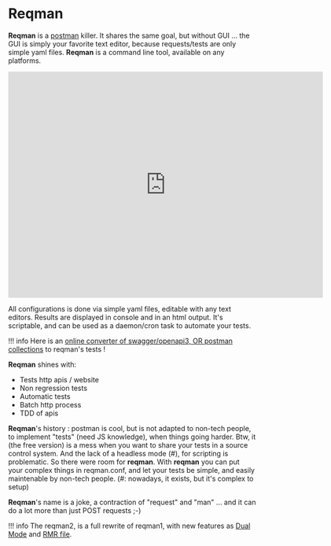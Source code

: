 # Reqman

**Reqman** is a [postman](https://www.getpostman.com/) killer. It shares the same goal, but without GUI ... the GUI is simply your favorite text editor, because requests/tests are only simple yaml files. **Reqman** is a command line tool, available on any platforms.

<iframe width="640" height="460" src="https://www.youtube.com/embed/ToK-5VwxhP4?autoplay=1&loop=1&playlist=ToK-5VwxhP4&cc_load_policy=1" frameborder="0" allow="accelerometer; autoplay; loop; encrypted-media; gyroscope; picture-in-picture" allowfullscreen></iframe>

All configurations is done via simple yaml files, editable with any text editors. Results are displayed in console and in an html output. It's scriptable, and can be used as a daemon/cron task to automate your tests.

!!! info
    Here is an [online converter of swagger/openapi3, OR postman collections](https://reqman-tools.glitch.me/) to reqman's tests !


**Reqman** shines with:

 * Tests http apis / website
 * Non regression tests
 * Automatic tests
 * Batch http process
 * TDD of apis

**Reqman**'s history : postman is cool, but is not adapted to non-tech people, to implement "tests" (need JS knowledge), when things going harder. Btw, it (the free version) is a mess when you want to share your tests in a source control system. And the lack of a headless mode (#), for scripting is problematic. So there were room for **reqman**. With **reqman** you can put your complex things in reqman.conf, and let your tests be simple, and easily maintenable by non-tech people. (#: nowadays, it exists, but it's complex to setup)

**Reqman**'s name is a joke, a contraction of "request" and "man" ... and it can do a lot more than just POST requests ;-)

!!! info
    The reqman2, is a full rewrite of reqman1, with new features as [Dual Mode](command.md#dual-mode) and [RMR file](command.md#rmr-file).
